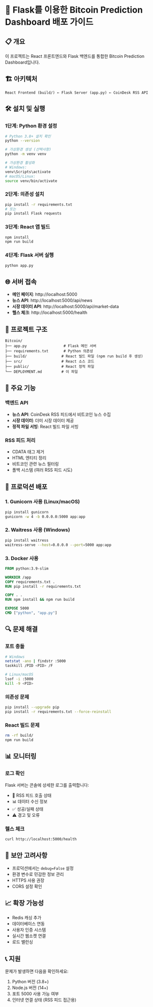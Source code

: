 # 🚀 Flask를 이용한 Bitcoin Prediction Dashboard 배포 가이드

## 📋 개요

이 프로젝트는 React 프론트엔드와 Flask 백엔드를 통합한 Bitcoin Prediction Dashboard입니다.

## 🏗️ 아키텍처

```
React Frontend (build/) ← Flask Server (app.py) ← CoinDesk RSS API
```

## 🛠️ 설치 및 실행

### 1단계: Python 환경 설정

```bash
# Python 3.8+ 설치 확인
python --version

# 가상환경 생성 (선택사항)
python -m venv venv

# 가상환경 활성화
# Windows:
venv\Scripts\activate
# macOS/Linux:
source venv/bin/activate
```

### 2단계: 의존성 설치

```bash
pip install -r requirements.txt
# 또는
pip install Flask requests
```

### 3단계: React 앱 빌드

```bash
npm install
npm run build
```

### 4단계: Flask 서버 실행

```bash
python app.py
```

## 🌐 서버 접속

- **메인 페이지**: http://localhost:5000
- **뉴스 API**: http://localhost:5000/api/news
- **시장 데이터 API**: http://localhost:5000/api/market-data
- **헬스 체크**: http://localhost:5000/health

## 📁 프로젝트 구조

```
Bitcoin/
├── app.py                 # Flask 메인 서버
├── requirements.txt       # Python 의존성
├── build/                # React 빌드 파일 (npm run build 후 생성)
├── src/                  # React 소스 코드
├── public/               # React 정적 파일
└── DEPLOYMENT.md         # 이 파일
```

## 🔧 주요 기능

### 백엔드 API
- **뉴스 API**: CoinDesk RSS 피드에서 비트코인 뉴스 수집
- **시장 데이터**: 더미 시장 데이터 제공
- **정적 파일 서빙**: React 빌드 파일 서빙

### RSS 피드 처리
- CDATA 태그 제거
- HTML 엔티티 정리
- 비트코인 관련 뉴스 필터링
- 폴백 시스템 (여러 RSS 피드 시도)

## 🚀 프로덕션 배포

### 1. Gunicorn 사용 (Linux/macOS)

```bash
pip install gunicorn
gunicorn -w 4 -b 0.0.0.0:5000 app:app
```

### 2. Waitress 사용 (Windows)

```bash
pip install waitress
waitress-serve --host=0.0.0.0 --port=5000 app:app
```

### 3. Docker 사용

```dockerfile
FROM python:3.9-slim

WORKDIR /app
COPY requirements.txt .
RUN pip install -r requirements.txt

COPY . .
RUN npm install && npm run build

EXPOSE 5000
CMD ["python", "app.py"]
```

## 🔍 문제 해결

### 포트 충돌
```bash
# Windows
netstat -ano | findstr :5000
taskkill /PID <PID> /F

# Linux/macOS
lsof -i :5000
kill -9 <PID>
```

### 의존성 문제
```bash
pip install --upgrade pip
pip install -r requirements.txt --force-reinstall
```

### React 빌드 문제
```bash
rm -rf build/
npm run build
```

## 📊 모니터링

### 로그 확인
Flask 서버는 콘솔에 상세한 로그를 출력합니다:
- 📡 RSS 피드 호출 상태
- 📊 데이터 수신 정보
- ✅ 성공/실패 상태
- ⚠️ 경고 및 오류

### 헬스 체크
```bash
curl http://localhost:5000/health
```

## 🔐 보안 고려사항

- 프로덕션에서는 `debug=False` 설정
- 환경 변수로 민감한 정보 관리
- HTTPS 사용 권장
- CORS 설정 확인

## 📈 확장 가능성

- Redis 캐싱 추가
- 데이터베이스 연동
- 사용자 인증 시스템
- 실시간 웹소켓 연결
- 로드 밸런싱

## 📞 지원

문제가 발생하면 다음을 확인하세요:
1. Python 버전 (3.8+)
2. Node.js 버전 (14+)
3. 포트 5000 사용 가능 여부
4. 인터넷 연결 상태 (RSS 피드 접근용)
